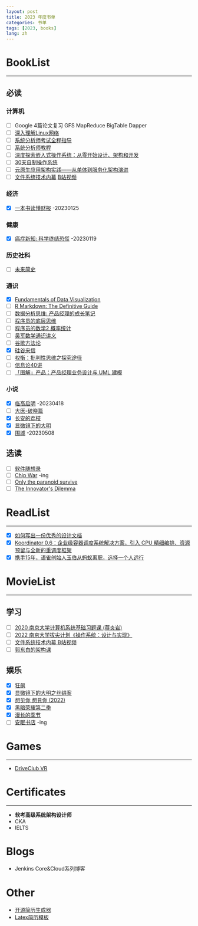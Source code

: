 ```yaml
---
layout: post
title: 2023 年度书单
categories: 书单
tags: [2023, books]
lang: zh
---
```


# BookList
---
## 必读
### 计算机
- [ ] Google 4篇论文复习 GFS MapReduce BigTable Dapper
- [ ] [深入理解Linux网络](https://github.com/yanfeizhang/coder-kung-fu)
- [ ] [系统分析师考试全程指导](https://book.douban.com/subject/3998926/)
- [ ] [系统分析师教程](https://baike.baidu.com/item/%E7%B3%BB%E7%BB%9F%E5%88%86%E6%9E%90%E5%B8%88%E6%95%99%E7%A8%8B/8182174)
- [ ] [深度探索嵌入式操作系统：从零开始设计、架构和开发](https://book.douban.com/subject/26643785/)
- [ ] [30天自制操作系统](https://book.douban.com/subject/11530329/)
- [ ] [云原生应用架构实践——从单体到服务化架构演进](https://book.douban.com/subject/27091064/)
- [ ] [文件系统技术内幕](https://book.douban.com/subject/35731316/) [B站视频](https://www.bilibili.com/video/av889477532/)

### 经济
- [X] [一本书读懂财报](https://book.douban.com/subject/25926542/) -20230125

### 健康
- [X] [癌症新知: 科学终结恐慌](https://book.douban.com/subject/27104999/) -20230119

### 历史社科
- [ ] [未来简史](https://book.douban.com/subject/26943161/)

### 通识
- [X] [Fundamentals of Data Visualization](https://clauswilke.com/dataviz/)
- [ ] [R Markdown: The Definitive Guide](https://bookdown.org/yihui/rmarkdown/)
- [ ] [数据分析思维: 产品经理的成长笔记](https://book.douban.com/subject/27175636/)
- [ ] [程序员的底层思维](https://book.douban.com/subject/35794819/)
- [ ] [程序员的数学2 概率统计](https://book.douban.com/subject/26593822/)
- [ ] [吴军数学通识讲义](https://book.douban.com/subject/35426737/)
- [ ] [谷歌方法论](https://zhuanlan.zhihu.com/p/543113943)
- [X] [硅谷来信]()
- [ ] [权衡：批判性思维之探究途径](https://book.douban.com/subject/26115203/)
- [ ] [信息论40讲](http://hongchaozhang.github.io/blog/2019/08/26/infomation-theory/)
- [ ] [「图解」产品：产品经理业务设计与 UML 建模](https://book.douban.com/subject/35590821/)

### 小说
- [X] [临高启明](https://book.douban.com/subject/26957420/) -20230418
- [ ] [大医-破晓篇](https://book.douban.com/subject/36069426/)
- [X] [长安的荔枝](https://book.douban.com/subject/36104107/)
- [X] [显微镜下的大明](https://book.douban.com/subject/30414743/)
- [X] [围城](https://book.douban.com/subject/11524204/) -20230508

## 选读
- [ ] [软件随想录](https://book.douban.com/subject/4163938/)
- [ ] [Chip War](https://book.douban.com/subject/36082349/) -ing
- [ ] [Only the paranoid survive](https://www.amazon.com/Only-Paranoid-Survive-Exploit-Challenge/dp/0385483821)
- [ ] [The Innovator's Dilemma](https://book.douban.com/subject/1313875/)

# ReadList
--- 
- [X] [如何写出一份优秀的设计文档](https://mp.weixin.qq.com/s/EUAN-w14moJiQ0oVUTCtgQ)
- [X] [Koordinator 0.6：企业级容器调度系统解决方案，引入 CPU 精细编排、资源预留与全新的重调度框架](https://mp.weixin.qq.com/s/YdoxVxz_91ZFemF8JuxRvQ)
- [X] [携手15年，语雀创始人玉伯从蚂蚁离职，选择一个人远行](https://mp.weixin.qq.com/s/_ehHZfBo9A6_oq5RaA57Vw)

# MovieList
---

## 学习
- [ ] [2020 南京大学计算机系统基础习题课 (蒋炎岩)](https://www.bilibili.com/video/BV1qa4y1j7xk/)
- [ ] [2022 南京大学拔尖计划《操作系统：设计与实现》](https://www.bilibili.com/video/BV1sR4y1V7T4/)
- [ ] [文件系统技术内幕 B站视频](https://www.bilibili.com/video/av889477532/)
- [ ] [郭东白的架构课](https://time.geekbang.org/column/intro/460?utm_term=zeusXD30A&utm_source=geektime&utm_medium=geektime&utm_campaign=100099801&utm_content=text&tab=comment)

## 娱乐
- [X] [狂飙](https://movie.douban.com/subject/35465232/)
- [X] [显微镜下的大明之丝绢案](https://movie.douban.com/subject/35465011/)
- [X] [想见你 想見你 (2022)](https://movie.douban.com/subject/35208467/)
- [X] [黑暗荣耀第二季](https://m.douban.com/movie/subject/36193784/)
- [X] [漫长的季节](https://movie.douban.com/subject/35588177/)
- [ ] [安眠书店](https://movie.douban.com/subject/26955946/) -ing

# Games
---
- [DriveClub VR](https://www.douban.com/game/27185974/)

# Certificates
---
- **软考高级系统架构设计师**
- CKA
- IELTS

# Blogs
- Jenkins Core&Cloud系列博客

# Other
- [开源简历生成器](https://github.com/AmruthPillai/Reactive-Resume)
- [Latex简历模板](https://github.com/sb2nov/resume)
